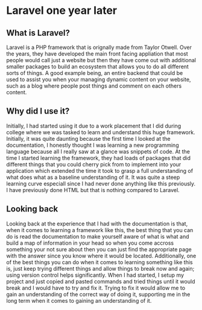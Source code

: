 # Laravel one year later

## What is Laravel?

Laravel is a PHP framework that is orignally made from Taylor Otwell. Over the years, they have developed the main front facing appliation that most people would call just a website but then they have come out with additional smaller packages to build an ecosystem that allows you to do all different sorts of things. A good example being, an entire backend that could be used to assist you when your managing dynamic content on your website, such as a blog where people post things and comment on each others content.

## Why did I use it?

Initially, I had started using it due to a work placement that I did during college where we was tasked to learn and understand this huge framework. Initially, it was quite daunting because the first time I looked at the documentation, I honestly thought I was learning a new programming language because all I really saw at a glance was snippets of code. At the time I started learning the framework, they had loads of packages that did different things that you could cherry pick from to implement into your application which extended the time it took to grasp a full understanding of what does what as a baseline understanding of it. It was quite a steep learning curve especiall since I had never done anything like this previously. I have previously done HTML but that is nothing compared to Laravel.

## Looking back

Looking back at the experience that I had with the documentation is that, when it comes to learning a framework like this, the best thing that you can do is read the documentation to make yourself aware of what is what and build a map of information in your head so when you come accross something your not sure about then you can just find the appropriate page with the answer since you know where it would be located. Additionally, one of the best things you can do when it comes to learning something like this is, just keep trying different things and allow things to break now and again; using version control helps significantly. When I had started, I setup my project and just copied and pasted commands and tried things until it would break and I would have to try and fix it. Trying to fix it would allow me to gain an understanding of the correct way of doing it, supporting me in the long term when it comes to gaining an understanding of it.
